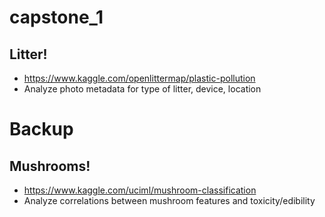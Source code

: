 # capstone_1



## Litter!
* https://www.kaggle.com/openlittermap/plastic-pollution
* Analyze photo metadata for type of litter, device, location


# Backup

## Mushrooms!
* https://www.kaggle.com/uciml/mushroom-classification
* Analyze correlations between mushroom features and toxicity/edibility
